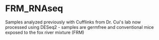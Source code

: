 # FRM_RNAseq
Samples analyzed previously with Cufflinks from Dr. Cui's lab now processed using DESeq2 - samples are germfree and conventional mice exposed to the fox river mixture (FRM)
